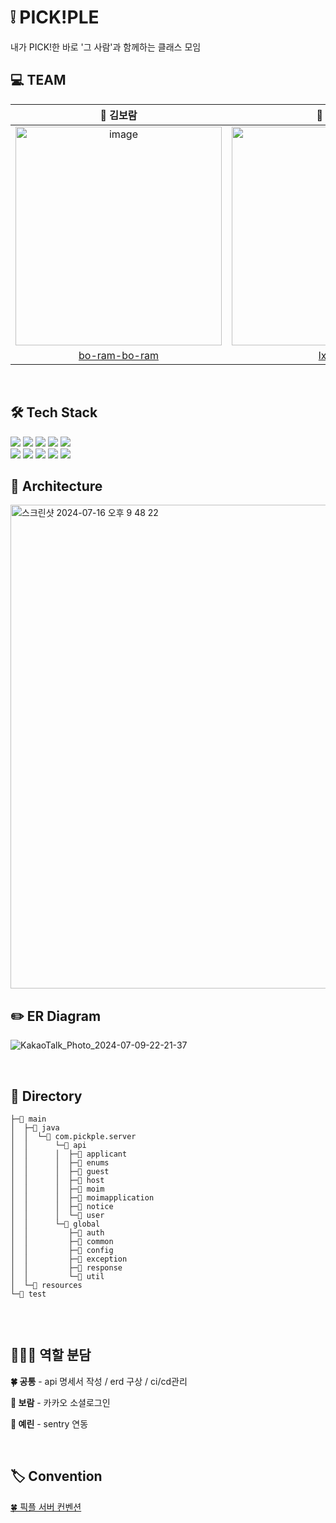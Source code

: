 # ❕ PICK!PLE
내가 PICK!한 바로 '그 사람'과 함께하는 클래스 모임


## 💻 TEAM
|**🐰 김보람**|**🦊 이예린**|
|:---:|:---:|
|<img width="330" height="350" alt="image" src="https://avatars.githubusercontent.com/u/128011308?s=400&u=633d530e6863dea1ad9f409fd2f979b85c018b6f&v=4"> |<img width="330" height="350" alt="image" src="https://github.com/PICK-PLE/PICKPLE-server/assets/91695537/dc5edc18-d068-4056-b01e-2c44b23d62de">|
|[bo-ram-bo-ram](https://github.com/bo-ram-bo-ram)|[lxxyxin](https://github.com/lxxyxin)|

<br>

## 🛠️ Tech Stack 
  <img src="https://img.shields.io/badge/Java-007396?style=flat-square&logo=Java&logoColor=white"/></a>
  <img src="https://img.shields.io/badge/Spring-6DB33F?style=flat-square&logo=Spring&logoColor=white"/></a>
  <img src="https://img.shields.io/badge/SpringBoot-6DB33F?style=flat-square&logo=SpringBoot&logoColor=white"/></a>
  <img src="https://img.shields.io/badge/PostgreSQL-4169E1?style=flat-square&logo=PostgreSQL&logoColor=white"/></a>
  <img src="https://img.shields.io/badge/SENTRY-362D59?style=flat-square&logo=SENTRY&logoColor=white"/></a>
  <br>
  <img src="https://img.shields.io/badge/AWS-232F3E?style=flat-square&logo=Amazon&logoColor=white"/></a>
  <img src="https://img.shields.io/badge/AWS_RDS-527FFF?style=flat-square&logo=AmazonRDS&logoColor=white"/></a>
  <img src="https://img.shields.io/badge/AWS_EC2-FF9900?style=flat-square&logo=AmazonEC2&logoColor=white"/></a>
  <img src="https://img.shields.io/badge/AMAZON_S3-569A31?style=flat-square&logo=AmazonS3&logoColor=white"/></a>
  <img src="https://img.shields.io/badge/DOCKER-2496ED?style=flat-square&logo=DOCKER&logoColor=white"/></a>


## 📌 Architecture
<img width="774" alt="스크린샷 2024-07-16 오후 9 48 22" src="https://github.com/user-attachments/assets/aa371985-3a03-464f-9655-28478d7e43f8">

<br>


## ✏️ ER Diagram
![KakaoTalk_Photo_2024-07-09-22-21-37](https://github.com/PICK-PLE/PICKPLE-server/assets/91695537/2750aa8b-44b8-4e05-865f-e89a5837f950)


<br>


## 📁 Directory
```
├─📁 main
│  ├─📁 java
│  │  └─📁 com.pickple.server
│  │      └─📁 api
│  │      │  ├─📁 applicant
│  │      │  ├─📁 enums
│  │      │  ├─📁 guest
│  │      │  ├─📁 host
│  │      │  ├─📁 moim
│  │      │  ├─📁 moimapplication
│  │      │  ├─📁 notice
│  │      │  └─📁 user
│  │      └─📁 global
│  │         ├─📁 auth
│  │         ├─📁 common
│  │         ├─📁 config
│  │         ├─📁 exception
│  │         ├─📁 response
│  │         └─📁 util
│  └─📁 resources    
└─📁 test
 
```

<br>

## 👩🏻‍💻 역할 분담
**🍀 공통** - api 명세서 작성 / erd 구상 / ci/cd관리

**🐰 보람** - 카카오 소셜로그인

**🦊 예린** - sentry 연동

<br>

## 🏷️ Convention

[🍀 픽플 서버 컨벤션](https://super-wildcat-183.notion.site/83c5586cf65144fea5a50e507b7e911f?pvs=4)








